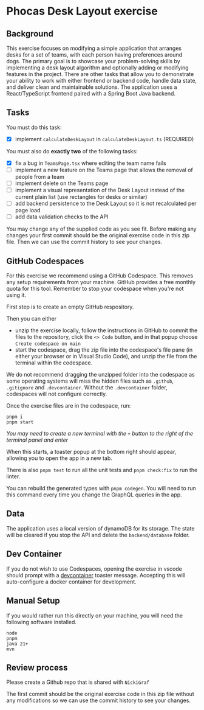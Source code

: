 # Phocas Desk Layout exercise

## Background
This exercise focuses on modifying a simple application that arranges desks for a set of teams, with each person having preferences around dogs. The primary goal is to showcase your problem-solving skills by implementing a desk layout algorithm and optionally adding or modifying features in the project. There are other tasks that allow you to demonstrate your ability to work with either frontend or backend code, handle data state, and deliver clean and maintainable solutions. The application uses a React/TypeScript frontend paired with a Spring Boot Java backend.

## Tasks

You must do this task:
- [x] implement `calculateDeskLayout` in `calculateDeskLayout.ts` (REQUIRED)

You must also do **exactly two** of the following tasks:
- [x] fix a bug in `TeamsPage.tsx` where editing the team name fails
- [ ] implement a new feature on the Teams page that allows the removal of people from a team
- [ ] implement delete on the Teams page
- [ ] implement a visual representation of the Desk Layout instead of the current plain list (use rectangles for desks or similar)
- [ ] add backend persistence to the Desk Layout so it is not recalculated per page load
- [ ] add data validation checks to the API

You may change any of the supplied code as you see fit. Before making any changes your first commit should be the original exercise code in this zip file. Then we can use the commit history to see your changes.

## GitHub Codespaces
For this exercise we recommend using a GitHub Codespace. This removes any setup requirements from your machine. GitHub provides a free monthly quota for this tool. Remember to stop your codespace when you're not using it.

First step is to create an empty GitHub respository.

Then you can either
- unzip the exercise locally, follow the instructions in GitHub to commit the files to the repository, click the `<> Code` button, and in that popup choose `Create codespace on main`
- start the codespace, drag the zip file into the codespace's file pane (in either your browser or in Visual Studio Code), and unzip the file from the terminal within the codespace.

We do not recommend dragging the unzipped folder into the codespace as some operating systems will miss the hidden files such as `.github`, `.gitignore` and `.devcontainer`. Without the `.devcontainer` folder, codespaces will not configure correctly.

Once the exercise files are in the codespace, run:

```
pnpm i
pnpm start
```

*You may need to create a new terminal with the `+` button to the right of the terminal panel and enter*

When this starts, a toaster popup at the bottom right should appear, allowing you to open the app in a new tab.

There is also `pnpm test` to run all the unit tests and `pnpm check:fix` to run the linter.

You can rebuild the generated types with `pnpm codegen`. You will need to run this command every time you change the GraphQL queries in the app.

## Data
The application uses a local version of dynamoDB for its storage. The state will be cleared if you stop the API and delete the `backend/database` folder.

## Dev Container

If you do not wish to use Codespaces, opening the exercise in vscode should prompt with a [devcontainer](https://containers.dev/) toaster message. Accepting this will auto-configure a docker container for development.

## Manual Setup
If you would rather run this directly on your machine, you will need the following software installed.

`node`<br>
`pnpm`<br>
`java 21+`<br>
`mvn`

## Review process
Please create a Github repo that is shared with `NickiGraf`

The first commit should be the original exercise code in this zip file without any modifications so we can use the commit history to see your changes.
